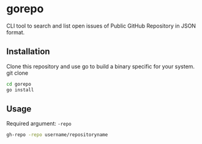 # gorepo

CLI tool to search and list open issues of Public GitHub Repository in JSON format.

## Installation

Clone this repository and use go to build a binary specific for your system.
git clone

```bash
cd gorepo
go install
```

## Usage

Required argument: `-repo`

```bash
gh-repo -repo username/repositoryname
```
